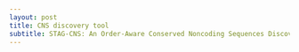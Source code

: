```yaml
---
layout: post
title: CNS discovery tool
subtitle: STAG-CNS: An Order-Aware Conserved Noncoding Sequences Discovery Tool for Arbitrary Numbers of Species
---
```

